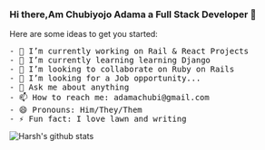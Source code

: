 ### Hi there,Am Chubiyojo Adama a Full Stack Developer 👋


Here are some ideas to get you started:
<pre>
- 🔭 I’m currently working on Rail & React Projects
- 🌱 I’m currently learning learning Django
- 👯 I’m looking to collaborate on Ruby on Rails
- 🤔 I’m looking for a Job opportunity...
- 💬 Ask me about anything
- 📫 How to reach me: adamachubi@gmail.com
- 😄 Pronouns: Him/They/Them
- ⚡ Fun fact: I love lawn and writing
</pre>


![Harsh's github stats](https://github-readme-stats.vercel.app/api?username=kobiyoyo&hide=["issues"]&show_icons=true)





